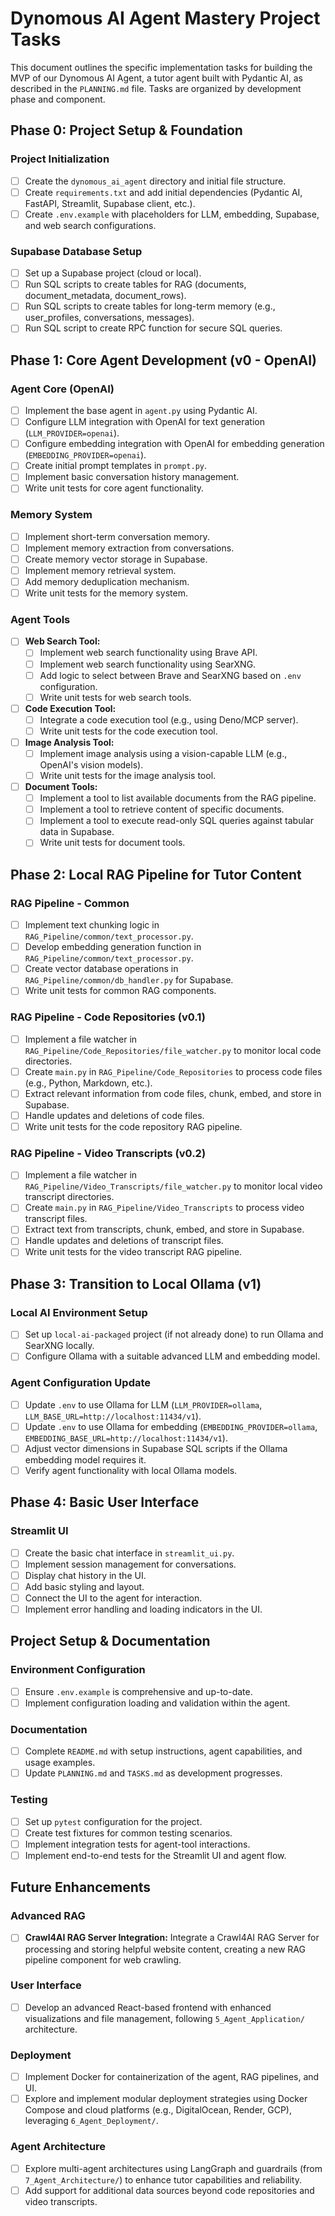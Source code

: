 # Dynomous AI Agent Mastery Project Tasks

This document outlines the specific implementation tasks for building the MVP of our Dynomous AI Agent, a tutor agent built with Pydantic AI, as described in the `PLANNING.md` file. Tasks are organized by development phase and component.

## Phase 0: Project Setup & Foundation

### Project Initialization
- [ ] Create the `dynomous_ai_agent` directory and initial file structure.
- [ ] Create `requirements.txt` and add initial dependencies (Pydantic AI, FastAPI, Streamlit, Supabase client, etc.).
- [ ] Create `.env.example` with placeholders for LLM, embedding, Supabase, and web search configurations.

### Supabase Database Setup
- [ ] Set up a Supabase project (cloud or local).
- [ ] Run SQL scripts to create tables for RAG (documents, document_metadata, document_rows).
- [ ] Run SQL scripts to create tables for long-term memory (e.g., user_profiles, conversations, messages).
- [ ] Run SQL script to create RPC function for secure SQL queries.

## Phase 1: Core Agent Development (v0 - OpenAI)

### Agent Core (OpenAI)
- [ ] Implement the base agent in `agent.py` using Pydantic AI.
- [ ] Configure LLM integration with OpenAI for text generation (`LLM_PROVIDER=openai`).
- [ ] Configure embedding integration with OpenAI for embedding generation (`EMBEDDING_PROVIDER=openai`).
- [ ] Create initial prompt templates in `prompt.py`.
- [ ] Implement basic conversation history management.
- [ ] Write unit tests for core agent functionality.

### Memory System
- [ ] Implement short-term conversation memory.
- [ ] Implement memory extraction from conversations.
- [ ] Create memory vector storage in Supabase.
- [ ] Implement memory retrieval system.
- [ ] Add memory deduplication mechanism.
- [ ] Write unit tests for the memory system.

### Agent Tools
- [ ] **Web Search Tool:**
    - [ ] Implement web search functionality using Brave API.
    - [ ] Implement web search functionality using SearXNG.
    - [ ] Add logic to select between Brave and SearXNG based on `.env` configuration.
    - [ ] Write unit tests for web search tools.
- [ ] **Code Execution Tool:**
    - [ ] Integrate a code execution tool (e.g., using Deno/MCP server).
    - [ ] Write unit tests for the code execution tool.
- [ ] **Image Analysis Tool:**
    - [ ] Implement image analysis using a vision-capable LLM (e.g., OpenAI's vision models).
    - [ ] Write unit tests for the image analysis tool.
- [ ] **Document Tools:**
    - [ ] Implement a tool to list available documents from the RAG pipeline.
    - [ ] Implement a tool to retrieve content of specific documents.
    - [ ] Implement a tool to execute read-only SQL queries against tabular data in Supabase.
    - [ ] Write unit tests for document tools.

## Phase 2: Local RAG Pipeline for Tutor Content

### RAG Pipeline - Common
- [ ] Implement text chunking logic in `RAG_Pipeline/common/text_processor.py`.
- [ ] Develop embedding generation function in `RAG_Pipeline/common/text_processor.py`.
- [ ] Create vector database operations in `RAG_Pipeline/common/db_handler.py` for Supabase.
- [ ] Write unit tests for common RAG components.

### RAG Pipeline - Code Repositories (v0.1)
- [ ] Implement a file watcher in `RAG_Pipeline/Code_Repositories/file_watcher.py` to monitor local code directories.
- [ ] Create `main.py` in `RAG_Pipeline/Code_Repositories` to process code files (e.g., Python, Markdown, etc.).
- [ ] Extract relevant information from code files, chunk, embed, and store in Supabase.
- [ ] Handle updates and deletions of code files.
- [ ] Write unit tests for the code repository RAG pipeline.

### RAG Pipeline - Video Transcripts (v0.2)
- [ ] Implement a file watcher in `RAG_Pipeline/Video_Transcripts/file_watcher.py` to monitor local video transcript directories.
- [ ] Create `main.py` in `RAG_Pipeline/Video_Transcripts` to process video transcript files.
- [ ] Extract text from transcripts, chunk, embed, and store in Supabase.
- [ ] Handle updates and deletions of transcript files.
- [ ] Write unit tests for the video transcript RAG pipeline.

## Phase 3: Transition to Local Ollama (v1)

### Local AI Environment Setup
- [ ] Set up `local-ai-packaged` project (if not already done) to run Ollama and SearXNG locally.
- [ ] Configure Ollama with a suitable advanced LLM and embedding model.

### Agent Configuration Update
- [ ] Update `.env` to use Ollama for LLM (`LLM_PROVIDER=ollama`, `LLM_BASE_URL=http://localhost:11434/v1`).
- [ ] Update `.env` to use Ollama for embedding (`EMBEDDING_PROVIDER=ollama`, `EMBEDDING_BASE_URL=http://localhost:11434/v1`).
- [ ] Adjust vector dimensions in Supabase SQL scripts if the Ollama embedding model requires it.
- [ ] Verify agent functionality with local Ollama models.

## Phase 4: Basic User Interface

### Streamlit UI
- [ ] Create the basic chat interface in `streamlit_ui.py`.
- [ ] Implement session management for conversations.
- [ ] Display chat history in the UI.
- [ ] Add basic styling and layout.
- [ ] Connect the UI to the agent for interaction.
- [ ] Implement error handling and loading indicators in the UI.

## Project Setup & Documentation

### Environment Configuration
- [ ] Ensure `.env.example` is comprehensive and up-to-date.
- [ ] Implement configuration loading and validation within the agent.

### Documentation
- [ ] Complete `README.md` with setup instructions, agent capabilities, and usage examples.
- [ ] Update `PLANNING.md` and `TASKS.md` as development progresses.

### Testing
- [ ] Set up `pytest` configuration for the project.
- [ ] Create test fixtures for common testing scenarios.
- [ ] Implement integration tests for agent-tool interactions.
- [ ] Implement end-to-end tests for the Streamlit UI and agent flow.

## Future Enhancements

### Advanced RAG
- [ ] **Crawl4AI RAG Server Integration:** Integrate a Crawl4AI RAG Server for processing and storing helpful website content, creating a new RAG pipeline component for web crawling.

### User Interface
- [ ] Develop an advanced React-based frontend with enhanced visualizations and file management, following `5_Agent_Application/` architecture.

### Deployment
- [ ] Implement Docker for containerization of the agent, RAG pipelines, and UI.
- [ ] Explore and implement modular deployment strategies using Docker Compose and cloud platforms (e.g., DigitalOcean, Render, GCP), leveraging `6_Agent_Deployment/`.

### Agent Architecture
- [ ] Explore multi-agent architectures using LangGraph and guardrails (from `7_Agent_Architecture/`) to enhance tutor capabilities and reliability.
- [ ] Add support for additional data sources beyond code repositories and video transcripts.
